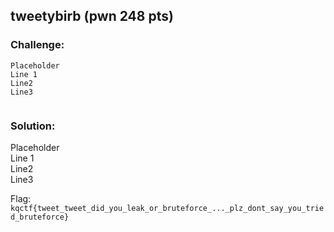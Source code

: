 ## tweetybirb (pwn 248 pts)  
### Challenge:  
```
Placeholder    
Line 1    
Line2    
Line3    
  
```
  
### Solution:  
Placeholder    
Line 1    
Line2    
Line3    
  
  
Flag: `kqctf{tweet_tweet_did_you_leak_or_bruteforce_..._plz_dont_say_you_tried_bruteforce}`  
  
